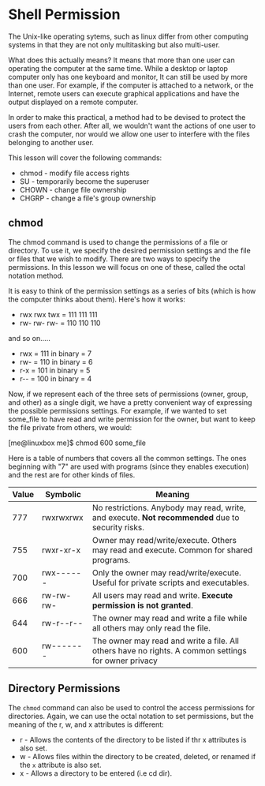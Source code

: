 # Shell Permission

The Unix-like operating sytems, such as linux differ from other computing systems in that they are not only multitasking but also multi-user.

What does this actually means? It means that more than one user can operating the computer at the same time.
While a desktop or laptop computer only has one keyboard and monitor, It can still be used by more than one user.
For example, if the computer is attached to a network, or the Internet, remote users can execute graphical applications and have the output displayed on a remote computer.

In order to make this practical, a method had to be devised to protect the users from each other. After all, we wouldn't want the actions of one user to crash the computer, nor would we allow one user to interfere with the files belonging to another user.

This lesson will cover the following commands:

- chmod - modify file access rights
- SU - temporarily become the superuser
- CHOWN - change file ownership
- CHGRP - change a file's group ownership

## chmod

The chmod command is used to change the permissions of a file or directory. To use it, we specify the desired permission settings and the file or files that we wish to modify. There are two ways to specify the permissions. In this lesson we will focus on one of these, called the octal notation method.

It is easy to think of the permission settings as a series of bits (which is how the computer thinks about them). Here's how it works:

- rwx rwx twx = 111 111 111
- rw- rw- rw- = 110 110 110

and so on.....

- rwx = 111 in binary = 7
- rw- = 110 in binary = 6
- r-x = 101 in binary = 5
- r-- = 100 in binary = 4

Now, if we represent each of the three sets of permissions (owner, group, and other) as a single digit, we have a pretty convenient way of expressing the possible permissions settings. For example, if we wanted to set some_file to have read and write permission for the owner, but want to keep the file private from others, we would:

[me@linuxbox me]$ chmod 600 some_file

Here is a table of numbers that covers all the common settings. The ones beginning with "7" are used with programs (since they enables execution) and the rest are for other kinds of files.

| Value | Symbolic  | Meaning                                                                                             |
| ----- | --------- | --------------------------------------------------------------------------------------------------- |
| 777   | rwxrwxrwx | No restrictions. Anybody may read, write, and execute. **Not recommended** due to security risks.   |
| 755   | rwxr-xr-x | Owner may read/write/execute. Others may read and execute. Common for shared programs.              |
| 700   | rwx------ | Only the owner may read/write/execute. Useful for private scripts and executables.                  |
| 666   | rw-rw-rw- | All users may read and write. **Execute permission is not granted**.                                |
| 644   | rw-r--r-- | The owner may read and write a file while all others may only read the file.                        |
| 600   | rw------- | The owner may read and write a file. All others have no rights. A common settings for owner privacy |

## Directory Permissions

The `chmod` command can also be used to control the access permissions for directories. Again, we can use the octal notation to set permissions, but the meaning of the r, w, and x attributes is different:

- r - Allows the contents of the directory to be listed if thr x attributes is also set.
- w - Allows files within the directory to be created, deleted, or renamed if the `x` attribute is also set.
- x - Allows a directory to be entered (i.e cd dir).


##